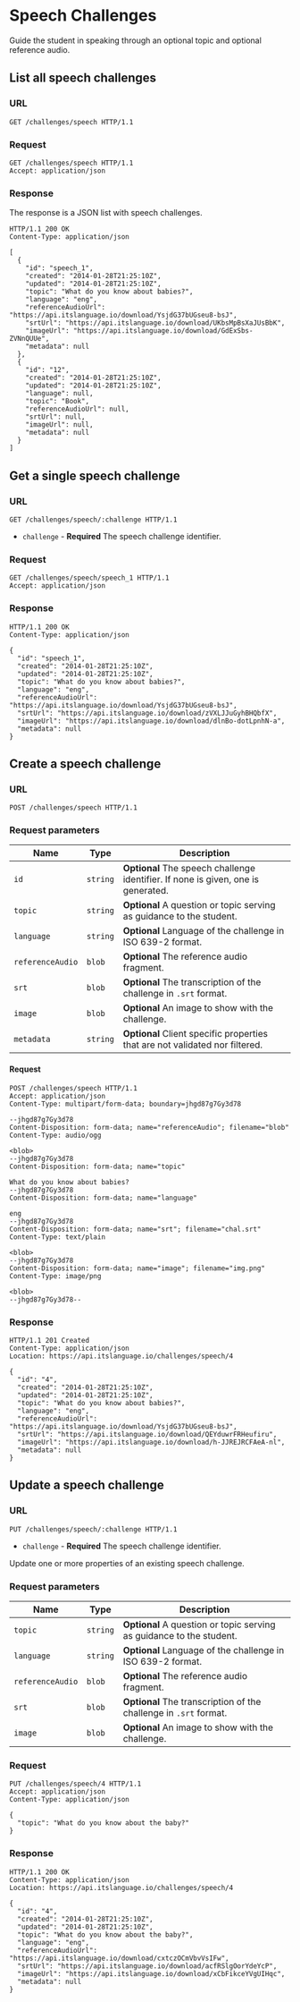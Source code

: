 # Speech Challenges

Guide the student in speaking through an optional topic and optional reference audio.

## List all speech challenges

### URL

```http
GET /challenges/speech HTTP/1.1
```

### Request

```http
GET /challenges/speech HTTP/1.1
Accept: application/json
```

### Response

The response is a JSON list with speech challenges.

```http
HTTP/1.1 200 OK
Content-Type: application/json

[
  {
    "id": "speech_1",
    "created": "2014-01-28T21:25:10Z",
    "updated": "2014-01-28T21:25:10Z",
    "topic": "What do you know about babies?",
    "language": "eng",
    "referenceAudioUrl": "https://api.itslanguage.io/download/YsjdG37bUGseu8-bsJ",
    "srtUrl": "https://api.itslanguage.io/download/UKbsMpBsXaJUsBbK",
    "imageUrl": "https://api.itslanguage.io/download/GdExSbs-ZVNnQUUe",
    "metadata": null
  },
  {
    "id": "12",
    "created": "2014-01-28T21:25:10Z",
    "updated": "2014-01-28T21:25:10Z",
    "language": null,
    "topic": "Book",
    "referenceAudioUrl": null,
    "srtUrl": null,
    "imageUrl": null,
    "metadata": null
  }
]
```

## Get a single speech challenge

### URL

```http
GET /challenges/speech/:challenge HTTP/1.1
```

- `challenge` - **Required** The speech challenge identifier.

### Request

```http
GET /challenges/speech/speech_1 HTTP/1.1
Accept: application/json
```

### Response

```http
HTTP/1.1 200 OK
Content-Type: application/json

{
  "id": "speech_1",
  "created": "2014-01-28T21:25:10Z",
  "updated": "2014-01-28T21:25:10Z",
  "topic": "What do you know about babies?",
  "language": "eng",
  "referenceAudioUrl": "https://api.itslanguage.io/download/YsjdG37bUGseu8-bsJ",
  "srtUrl": "https://api.itslanguage.io/download/zVXLJJuGyhBHQbfX",
  "imageUrl": "https://api.itslanguage.io/download/dlnBo-dotLpnhN-a",
  "metadata": null
}
```

## Create a speech challenge

### URL

```http
POST /challenges/speech HTTP/1.1
```

### Request parameters

| Name             | Type     | Description                                                                       |
| ---------------- | -------- | --------------------------------------------------------------------------------- |
| `id`             | `string` | **Optional** The speech challenge identifier. If none is given, one is generated. |
| `topic`          | `string` | **Optional** A question or topic serving as guidance to the student.              |
| `language`       | `string` | **Optional** Language of the challenge in ISO 639-2 format.                       |
| `referenceAudio` | `blob`   | **Optional** The reference audio fragment.                                        |
| `srt`            | `blob`   | **Optional** The transcription of the challenge in `.srt` format.                 |
| `image`          | `blob`   | **Optional** An image to show with the challenge.                                 |
| `metadata`       | `string` | **Optional** Client specific properties that are not validated nor filtered.      |

#### Request

```http
POST /challenges/speech HTTP/1.1
Accept: application/json
Content-Type: multipart/form-data; boundary=jhgd87g7Gy3d78

--jhgd87g7Gy3d78
Content-Disposition: form-data; name="referenceAudio"; filename="blob"
Content-Type: audio/ogg

<blob>
--jhgd87g7Gy3d78
Content-Disposition: form-data; name="topic"

What do you know about babies?
--jhgd87g7Gy3d78
Content-Disposition: form-data; name="language"

eng
--jhgd87g7Gy3d78
Content-Disposition: form-data; name="srt"; filename="chal.srt"
Content-Type: text/plain

<blob>
--jhgd87g7Gy3d78
Content-Disposition: form-data; name="image"; filename="img.png"
Content-Type: image/png

<blob>
--jhgd87g7Gy3d78--
```

### Response

```http
HTTP/1.1 201 Created
Content-Type: application/json
Location: https://api.itslanguage.io/challenges/speech/4

{
  "id": "4",
  "created": "2014-01-28T21:25:10Z",
  "updated": "2014-01-28T21:25:10Z",
  "topic": "What do you know about babies?",
  "language": "eng",
  "referenceAudioUrl": "https://api.itslanguage.io/download/YsjdG37bUGseu8-bsJ",
  "srtUrl": "https://api.itslanguage.io/download/QEYduwrFRHeufiru",
  "imageUrl": "https://api.itslanguage.io/download/h-JJREJRCFAeA-nl",
  "metadata": null
}
```

## Update a speech challenge

### URL

```http
PUT /challenges/speech/:challenge HTTP/1.1
```

- `challenge` - **Required** The speech challenge identifier.

Update one or more properties of an existing speech challenge.

### Request parameters

| Name             | Type     | Description                                                          |
| ---------------- | -------- | -------------------------------------------------------------------- |
| `topic`          | `string` | **Optional** A question or topic serving as guidance to the student. |
| `language`       | `string` | **Optional** Language of the challenge in ISO 639-2 format.          |
| `referenceAudio` | `blob`   | **Optional** The reference audio fragment.                           |
| `srt`            | `blob`   | **Optional** The transcription of the challenge in `.srt` format.    |
| `image`          | `blob`   | **Optional** An image to show with the challenge.                    |

### Request

```http
PUT /challenges/speech/4 HTTP/1.1
Accept: application/json
Content-Type: application/json

{
  "topic": "What do you know about the baby?"
}
```

### Response

```http
HTTP/1.1 200 OK
Content-Type: application/json
Location: https://api.itslanguage.io/challenges/speech/4

{
  "id": "4",
  "created": "2014-01-28T21:25:10Z",
  "updated": "2014-01-28T21:25:10Z",
  "topic": "What do you know about the baby?",
  "language": "eng",
  "referenceAudioUrl": "https://api.itslanguage.io/download/cxtczOCmVbvVsIFw",
  "srtUrl": "https://api.itslanguage.io/download/acfRSlgOorYdeYcP",
  "imageUrl": "https://api.itslanguage.io/download/xCbFikceYVgUIHqc",
  "metadata": null
}
```
